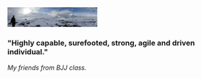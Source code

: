 <img src='/longView.jpg' alt='myPoorFeet' width="40%" height="40%"/>

### "Highly capable, surefooted, strong, agile and driven individual." 
_My friends from BJJ class._


